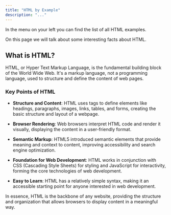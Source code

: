 ```yaml
---
title: "HTML by Example"
description: "..."
---
```


In the menu on your left you can find the list of all HTML examples.

On this page we will talk about some interesting facts about HTML.

## What is HTML?

HTML, or Hyper Text Markup Language, is the fundamental building block of the World Wide Web. It's a markup language, not a programming language, used to structure and define the content of web pages.

### Key Points of HTML

- **Structure and Content**: HTML uses tags to define elements like headings, paragraphs, images, links, tables, and forms, creating the basic structure and layout of a webpage.

- **Browser Rendering**: Web browsers interpret HTML code and render it visually, displaying the content in a user-friendly format.

- **Semantic Markup**: HTML5 introduced semantic elements that provide meaning and context to content, improving accessibility and search engine optimization.

- **Foundation for Web Development**: HTML works in conjunction with CSS (Cascading Style Sheets) for styling and JavaScript for interactivity, forming the core technologies of web development.

- **Easy to Learn**: HTML has a relatively simple syntax, making it an accessible starting point for anyone interested in web development.

In essence, HTML is the backbone of any website, providing the structure and organization that allows browsers to display content in a meaningful way.